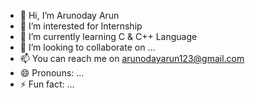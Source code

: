 - 👋 Hi, I’m Arunoday Arun
- 👀 I’m interested for Internship
- 🌱 I’m currently learning C & C++ Language
- 💞️ I’m looking to collaborate on ...
- 📫 You can reach me on arunodayarun123@gmail.com
- 😄 Pronouns: ...
- ⚡ Fun fact: ...

<!---
arunoday123/arunoday123 is a ✨ special ✨ repository because its `README.md` (this file) appears on your GitHub profile.
You can click the Preview link to take a look at your changes.
--->
